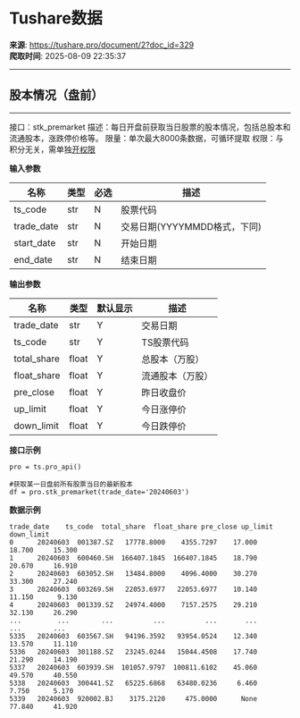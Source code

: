 # Tushare数据

**来源**: https://tushare.pro/document/2?doc_id=329  
**爬取时间**: 2025-08-09 22:35:37

---

## 股本情况（盘前）

---

接口：stk\_premarket
描述：每日开盘前获取当日股票的股本情况，包括总股本和流通股本，涨跌停价格等。
限量：单次最大8000条数据，可循环提取
权限：与积分无关，需单独[开权限](https://tushare.pro/document/1?doc_id=290)

**输入参数**

| 名称 | 类型 | 必选 | 描述 |
| --- | --- | --- | --- |
| ts\_code | str | N | 股票代码 |
| trade\_date | str | N | 交易日期(YYYYMMDD格式，下同) |
| start\_date | str | N | 开始日期 |
| end\_date | str | N | 结束日期 |

**输出参数**

| 名称 | 类型 | 默认显示 | 描述 |
| --- | --- | --- | --- |
| trade\_date | str | Y | 交易日期 |
| ts\_code | str | Y | TS股票代码 |
| total\_share | float | Y | 总股本（万股） |
| float\_share | float | Y | 流通股本（万股） |
| pre\_close | float | Y | 昨日收盘价 |
| up\_limit | float | Y | 今日涨停价 |
| down\_limit | float | Y | 今日跌停价 |

**接口示例**

```
pro = ts.pro_api()

#获取某一日盘前所有股票当日的最新股本
df = pro.stk_premarket(trade_date='20240603')
```

**数据示例**

```
trade_date    ts_code  total_share  float_share pre_close up_limit down_limit
0      20240603  001387.SZ   17778.8000    4355.7297    17.000   18.700     15.300
1      20240603  600460.SH  166407.1845  166407.1845    18.790   20.670     16.910
2      20240603  603052.SH   13484.8000    4096.4000    30.270   33.300     27.240
3      20240603  603269.SH   22053.6977   22053.6977    10.140   11.150      9.130
4      20240603  001339.SZ   24974.4000    7157.2575    29.210   32.130     26.290
...         ...        ...          ...          ...       ...      ...        ...
5335   20240603  603567.SH   94196.3592   93954.0524    12.340   13.570     11.110
5336   20240603  301188.SZ   23245.0244   15044.4508    17.740   21.290     14.190
5337   20240603  603939.SH  101057.9797  100811.6102    45.060   49.570     40.550
5338   20240603  300441.SZ   65225.6868   63480.0236     6.460    7.750      5.170
5339   20240603  920002.BJ    3175.2120     475.0000      None   77.840     41.920
```

